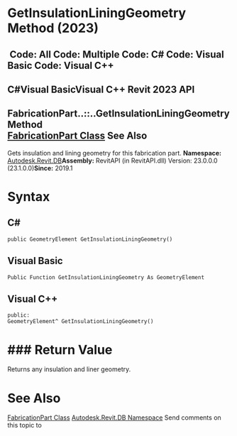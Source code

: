 # GetInsulationLiningGeometry Method (2023)

﻿
 Code: All Code: Multiple Code: C# Code: Visual Basic Code: Visual C++   
---  
C#Visual BasicVisual C++
Revit 2023 API  
---  
FabricationPart..::..GetInsulationLiningGeometry Method   
[FabricationPart Class](c9b86162-c105-696a-a919-49a7a7938cc4.md "FabricationPart Class") See Also  
---  
Gets insulation and lining geometry for this fabrication part. 
**Namespace:** [Autodesk.Revit.DB](87546ba7-461b-c646-cbb1-2cb8f5bff8b2.md "Autodesk.Revit.DB Namespace")**Assembly:** RevitAPI (in RevitAPI.dll) Version: 23.0.0.0 (23.1.0.0)**Since:** 2019.1 
# Syntax
C#  
---  
```text
public GeometryElement GetInsulationLiningGeometry()
```
  
Visual Basic  
---  
```text
Public Function GetInsulationLiningGeometry As GeometryElement
```
  
Visual C++  
---  
```text
public:
GeometryElement^ GetInsulationLiningGeometry()
```
  
# ### Return Value
Returns any insulation and liner geometry. 
# See Also
[FabricationPart Class](c9b86162-c105-696a-a919-49a7a7938cc4.md "FabricationPart Class")
[Autodesk.Revit.DB Namespace](87546ba7-461b-c646-cbb1-2cb8f5bff8b2.md "Autodesk.Revit.DB Namespace")
Send comments on this topic to 